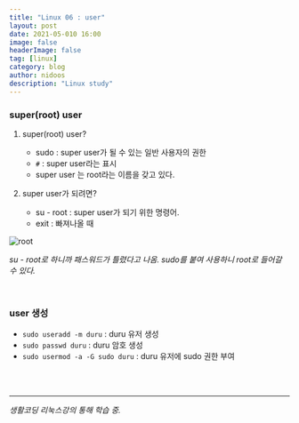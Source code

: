 ```yaml
---
title: "Linux 06 : user"
layout: post
date: 2021-05-010 16:00
image: false
headerImage: false
tag: [linux]
category: blog
author: nidoos
description: "Linux study"
---
```


### super(root) user

1) super(root) user?
   - sudo : super user가 될 수 있는 일반 사용자의 권한
   - `#` : super user라는 표시
   - super user 는 root라는 이름을 갖고 있다.

2) super user가 되려면?
   - su - root : super user가 되기 위한 명령어.
   - exit : 빠져나올 때

![root](https://user-images.githubusercontent.com/71308719/117592797-f59d9500-b174-11eb-96ff-73ec50536bd8.JPG)

*su - root로 하니까 패스워드가 틀렸다고 나옴. sudo를 붙여 사용하니 root로 들어갈 수 있다.*

<br>

### user 생성

- `sudo useradd -m duru` : duru 유저 생성
- `sudo passwd duru` : duru 암호 생성
- `sudo usermod -a -G sudo duru` : duru 유저에 sudo 권한 부여

<br><br>

---

*생활코딩 리눅스강의 통해 학습 중.*
